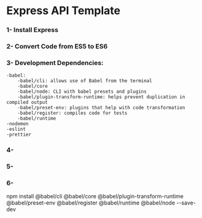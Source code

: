 # Express API Template

### 1- Install Express

### 2- Convert Code from ES5 to ES6
### 3- Development Dependencies:
    -babel:
        -babel/cli: allows use of Babel from the terminal
        -babel/core
        -babel/node: CLI with babel presets and plugins 
        -babel/plugin-transform-runtime: helps prevent duplication in compiled output
        -babel/preset-env: plugins that help with code transformation
        -babel/register: compiles code for tests
        -babel/runtime
    -nodemon
    -eslint
    -prettier

### 4- 

### 5-
### 6-


npm install @babel/cli @babel/core @babel/plugin-transform-runtime @babel/preset-env @babel/register @babel/runtime @babel/node --save-dev